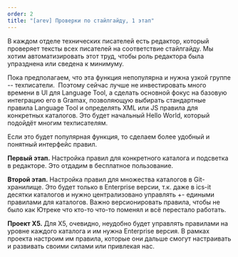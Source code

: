 ```yaml
---
order: 2
title: "[arev] Проверки по стайлгайду, 1 этап"
---
```


В каждом отделе технических писателей есть редактор, который проверяет тексты всех писателей на соответствие стайлгайду. Мы хотим автоматизировать этот труд, чтобы роль редактора была упразднена или сведена к минимуму.

Пока предполагаем, что эта функция непопулярна и нужна узкой группе -- техписатели.  Поэтому сейчас лучше не инвестировать много времени в UI для Language Tool, а сделать основной фокус на базовую интеграцию его в Gramax, позволяющую выбирать стандартные правила Language Tool и определять XML или JS правила для конкретных каталогов. Это будет начальный Hello World, который подойдёт многим техписателям.

Если это будет популярная функция, то сделаем более удобный и понятный интерфейс правил.

**Первый этап.** Настройка правил для конкретного каталога и подсветка в редакторе. Это отдадим в бесплатное пользование.

**Второй этап.** Настройка правил для множества каталогов в Git-хранилище. Это будет только в Enterprise версии, т.к. даже в ics-it десятки каталогов и нужно централизовано управлять +- едиными правилами для каталогов. Важно версионировать правила, чтобы не было как Ютреке что кто-то что-то поменял и всё перестало работать.

**Проект X5.** Для X5, очевидно, неудобно будет управлять правилами на уровне каждого каталога и им нужна Enterprise версия. В рамках проекта настроим им правила, которые они дальше  смогут настраивать и развивать своими силами или привлекая нас.